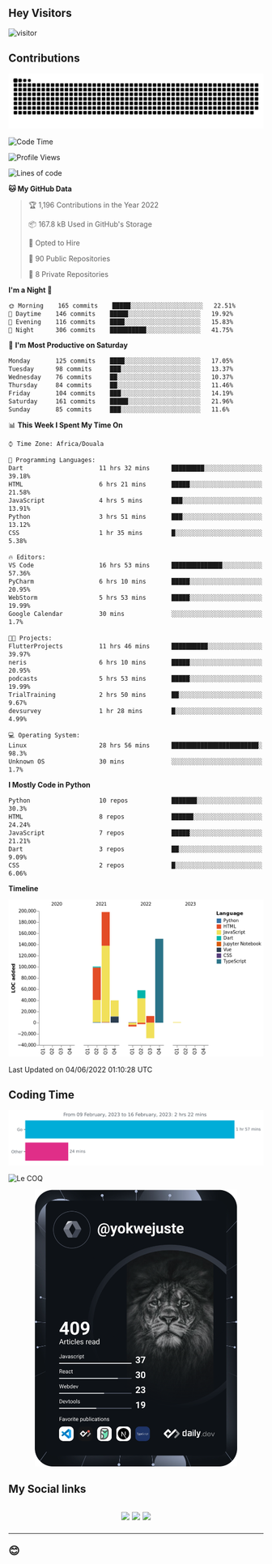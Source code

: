 ## Hey Visitors
![visitor](https://profile-counter.glitch.me/yokwejuste/count.svg)

## Contributions
<p align="center">
  <img src="https://raw.githubusercontent.com/yokwejuste/yokwejuste/output/github-contribution-grid-snake.svg" />
</p>

<!--START_SECTION:waka-->
![Code Time](http://img.shields.io/badge/Code%20Time-0%20secs-blue)

![Profile Views](http://img.shields.io/badge/Profile%20Views-47-blue)

![Lines of code](https://img.shields.io/badge/From%20Hello%20World%20I%27ve%20Written-407%20Thousand%20lines%20of%20code-blue)

**🐱 My GitHub Data** 

> 🏆 1,196 Contributions in the Year 2022
 > 
> 📦 167.8 kB Used in GitHub's Storage 
 > 
> 💼 Opted to Hire
 > 
> 📜 90 Public Repositories 
 > 
> 🔑 8 Private Repositories  
 > 
**I'm a Night 🦉** 

```text
🌞 Morning    165 commits    █████░░░░░░░░░░░░░░░░░░░░   22.51% 
🌆 Daytime    146 commits    █████░░░░░░░░░░░░░░░░░░░░   19.92% 
🌃 Evening    116 commits    ████░░░░░░░░░░░░░░░░░░░░░   15.83% 
🌙 Night      306 commits    ██████████░░░░░░░░░░░░░░░   41.75%

```
📅 **I'm Most Productive on Saturday** 

```text
Monday       125 commits    ████░░░░░░░░░░░░░░░░░░░░░   17.05% 
Tuesday      98 commits     ███░░░░░░░░░░░░░░░░░░░░░░   13.37% 
Wednesday    76 commits     ██░░░░░░░░░░░░░░░░░░░░░░░   10.37% 
Thursday     84 commits     ██░░░░░░░░░░░░░░░░░░░░░░░   11.46% 
Friday       104 commits    ███░░░░░░░░░░░░░░░░░░░░░░   14.19% 
Saturday     161 commits    █████░░░░░░░░░░░░░░░░░░░░   21.96% 
Sunday       85 commits     ███░░░░░░░░░░░░░░░░░░░░░░   11.6%

```


📊 **This Week I Spent My Time On** 

```text
⌚︎ Time Zone: Africa/Douala

💬 Programming Languages: 
Dart                     11 hrs 32 mins      █████████░░░░░░░░░░░░░░░░   39.18% 
HTML                     6 hrs 21 mins       █████░░░░░░░░░░░░░░░░░░░░   21.58% 
JavaScript               4 hrs 5 mins        ███░░░░░░░░░░░░░░░░░░░░░░   13.91% 
Python                   3 hrs 51 mins       ███░░░░░░░░░░░░░░░░░░░░░░   13.12% 
CSS                      1 hr 35 mins        █░░░░░░░░░░░░░░░░░░░░░░░░   5.38%

🔥 Editors: 
VS Code                  16 hrs 53 mins      ██████████████░░░░░░░░░░░   57.36% 
PyCharm                  6 hrs 10 mins       █████░░░░░░░░░░░░░░░░░░░░   20.95% 
WebStorm                 5 hrs 53 mins       █████░░░░░░░░░░░░░░░░░░░░   19.99% 
Google Calendar          30 mins             ░░░░░░░░░░░░░░░░░░░░░░░░░   1.7%

🐱‍💻 Projects: 
FlutterProjects          11 hrs 46 mins      ██████████░░░░░░░░░░░░░░░   39.97% 
neris                    6 hrs 10 mins       █████░░░░░░░░░░░░░░░░░░░░   20.95% 
podcasts                 5 hrs 53 mins       █████░░░░░░░░░░░░░░░░░░░░   19.99% 
TrialTraining            2 hrs 50 mins       ██░░░░░░░░░░░░░░░░░░░░░░░   9.67% 
devsurvey                1 hr 28 mins        █░░░░░░░░░░░░░░░░░░░░░░░░   4.99%

💻 Operating System: 
Linux                    28 hrs 56 mins      ████████████████████████░   98.3% 
Unknown OS               30 mins             ░░░░░░░░░░░░░░░░░░░░░░░░░   1.7%

```

**I Mostly Code in Python** 

```text
Python                   10 repos            ███████░░░░░░░░░░░░░░░░░░   30.3% 
HTML                     8 repos             ██████░░░░░░░░░░░░░░░░░░░   24.24% 
JavaScript               7 repos             █████░░░░░░░░░░░░░░░░░░░░   21.21% 
Dart                     3 repos             ██░░░░░░░░░░░░░░░░░░░░░░░   9.09% 
CSS                      2 repos             █░░░░░░░░░░░░░░░░░░░░░░░░   6.06%

```


**Timeline**

![Chart not found](https://raw.githubusercontent.com/yokwejuste/yokwejuste/master/charts/bar_graph.png) 


 Last Updated on 04/06/2022 01:10:28 UTC
<!--END_SECTION:waka-->

## Coding Time

[![wakatime-stats](https://github.com/yokwejuste/yokwejuste/blob/master/images/stat.svg)](https://wakatime.com/@yokwejuste)

![Le COQ](https://metrics.lecoq.io/yokwejuste/)
<p align="center">
  <a href="#"><img src="https://github.com/yokwejuste/yokwejuste/blob/master/devcard.svg" width="400" alt="Yonkeu K. Steve's Dev Card"/></a>
</p>
<h2>My Social links<h2>
<p align="center">
  <a href="https://twitter.com/yokwejuste"><img src="https://img.shields.io/badge/twitter-%231DA1F2.svg?style=for-the-badge&logo=Twitter&logoColor=white"></a>
  <a href="https://linkedin.com/in/yokwejuste"><img src="https://img.shields.io/badge/linkedin-%230077B5.svg?style=for-the-badge&logo=linkedin&logoColor=white"></a>
  <a href="https://instagram.com/yokwejuste0"><img src="https://img.shields.io/badge/instagram-%23E4405F.svg?style=for-the-badge&logo=Instagram&logoColor=white"></a>
</p>
<hr>
😊
